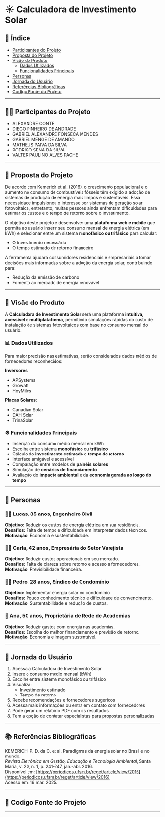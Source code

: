 # ☀️ Calculadora de Investimento Solar

## 📑 Índice

- [Participantes do Projeto](#participantes-do-projeto)
- [Proposta do Projeto](#proposta-do-projeto)
- [Visão do Produto](#visão-do-produto)
  - [Dados Utilizados](#dados-utilizados)
  - [Funcionalidades Principais](#funcionalidades-principais)
- [Personas](#personas)
- [Jornada do Usuário](#jornada-do-usuário)
- [Referências Bibliográficas](#referências-bibliográficas)
- [Codigo Fonte do Projeto](#contribuições)


---
## 👨‍🔬 Participantes do Projeto

- ALEXANDRE CONTE  
- DIEGO PINHEIRO DE ANDRADE  
- GABRIEL ALEXANDRE FONSECA MENDES  
- GABRIEL MENGE DE AMANDO  
- MATHEUS PAIVA DA SILVA  
- RODRIGO SENA DA SILVA  
- VALTER PAULINO ALVES PACHE  

---

## 📘 Proposta do Projeto

De acordo com Kemerich et al. (2016), o crescimento populacional e o aumento no consumo de combustíveis fósseis têm exigido a adoção de sistemas de produção de energia mais limpos e sustentáveis. Essa necessidade impulsionou o interesse por sistemas de geração solar fotovoltaica, entretanto, muitas pessoas ainda enfrentam dificuldades para estimar os custos e o tempo de retorno sobre o investimento.

O objetivo deste projeto é desenvolver uma **plataforma web e mobile** que permita ao usuário inserir seu consumo mensal de energia elétrica (em kWh) e selecionar entre um sistema **monofásico ou trifásico** para calcular:

- O investimento necessário
- O tempo estimado de retorno financeiro

A ferramenta ajudará consumidores residenciais e empresariais a tomar decisões mais informadas sobre a adoção da energia solar, contribuindo para:

- Redução da emissão de carbono
- Fomento ao mercado de energia renovável

---

## 🌟 Visão do Produto

A **Calculadora de Investimento Solar** será uma plataforma **intuitiva, acessível e multiplataforma**, permitindo simulações rápidas do custo de instalação de sistemas fotovoltaicos com base no consumo mensal do usuário.

### 📊 Dados Utilizados

Para maior precisão nas estimativas, serão considerados dados médios de fornecedores reconhecidos:

**Inversores**:
- APSystems
- Growatt
- HoyMiles

**Placas Solares**:
- Canadian Solar
- DAH Solar
- TrinaSolar

### ⚙️ Funcionalidades Principais

- Inserção do consumo médio mensal em kWh
- Escolha entre sistema **monofásico** ou **trifásico**
- Cálculo do **investimento estimado** e **tempo de retorno**
- Interface amigável e acessível
- Comparação entre modelos de **painéis solares**
- Simulação de **cenários de financiamento**
- Avaliação do **impacto ambiental** e da **economia gerada ao longo do tempo**

---

## 👥 Personas

### 🧑‍🔧 Lucas, 35 anos, Engenheiro Civil

**Objetivo:** Reduzir os custos de energia elétrica em sua residência.  
**Desafios:** Falta de tempo e dificuldade em interpretar dados técnicos.  
**Motivação:** Economia e sustentabilidade.

### 👩‍💼 Carla, 42 anos, Empresária do Setor Varejista

**Objetivo:** Reduzir custos operacionais em seu mercado.  
**Desafios:** Falta de clareza sobre retorno e acesso a fornecedores.  
**Motivação:** Previsibilidade financeira.

### 🧑‍💼 Pedro, 28 anos, Síndico de Condomínio

**Objetivo:** Implementar energia solar no condomínio.  
**Desafios:** Pouco conhecimento técnico e dificuldade de convencimento.  
**Motivação:** Sustentabilidade e redução de custos.

### 👩 Ana, 50 anos, Proprietária de Rede de Academias

**Objetivo:** Reduzir gastos com energia nas academias.  
**Desafios:** Escolha do melhor financiamento e previsão de retorno.  
**Motivação:** Economia e imagem sustentável.

---

## 🧭 Jornada do Usuário

1. Acessa a Calculadora de Investimento Solar
2. Insere o consumo médio mensal (kWh)
3. Escolhe entre sistema monofásico ou trifásico
4. Visualiza:
   - Investimento estimado
   - Tempo de retorno
5. Recebe recomendações e fornecedores sugeridos
6. Acessa mais informações ou entra em contato com fornecedores
7. Pode gerar um relatório PDF com os resultados
8. Tem a opção de contatar especialistas para propostas personalizadas

---


## 📚 Referências Bibliográficas

KEMERICH, P. D. da C. et al. Paradigmas da energia solar no Brasil e no mundo.  
*Revista Eletrônica em Gestão, Educação e Tecnologia Ambiental*, Santa Maria, v. 20, n. 1, p. 241-247, jan.-abr. 2016.  
Disponível em: [https://periodicos.ufsm.br/reget/article/view/2016](https://periodicos.ufsm.br/reget/article/view/2016)  
Acesso em: 16 mar. 2025.

---

## 🚀 Codigo Fonte do Projeto



---

